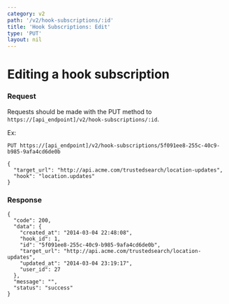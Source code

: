 ```yaml
---
category: v2
path: '/v2/hook-subscriptions/:id'
title: 'Hook Subscriptions: Edit'
type: 'PUT'
layout: nil
---
```


# Editing a hook subscription


### Request
Requests should be made with the PUT method to ```https://[api_endpoint]/v2/hook-subscriptions/:id```.

Ex:
```
PUT https://[api_endpoint]/v2/hook-subscriptions/5f091ee8-255c-40c9-b985-9afa4cd6de0b

{
  "target_url": "http://api.acme.com/trustedsearch/location-updates",
  "hook": "location.updates"
}
```


### Response
```
{
  "code": 200,
  "data": {
    "created_at": "2014-03-04 22:48:08",
    "hook_id": 1,
    "id": "5f091ee8-255c-40c9-b985-9afa4cd6de0b",
    "target_url": "http://api.acme.com/trustedsearch/location-updates",
    "updated_at": "2014-03-04 23:19:17",
    "user_id": 27
  },
  "message": "",
  "status": "success"
}
```
